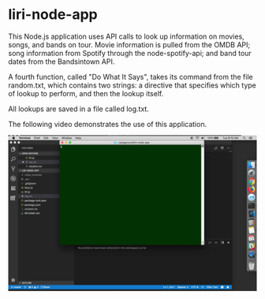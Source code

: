 # liri-node-app

This Node.js application uses API calls to look up information on movies, songs, and bands on tour.  Movie information is pulled from the OMDB API; song information from Spotify through the node-spotify-api; and band tour dates from the Bandsintown API.

A fourth function, called "Do What It Says", takes its command from the file random.txt, which contains two strings: a directive that specifies which type of lookup to perform, and then the lookup itself.

All lookups are saved in a file called log.txt.

The following video demonstrates the use of this application.

[![Watch the video](./node-liri.png)](../blob/master/node_liri.mov)